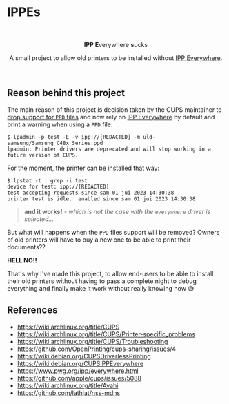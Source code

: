 # IPPEs

<div align="center">
  <p>&nbsp;</p>
  <p><strong>IPP E</strong>verywhere <strong>s</strong>ucks</p>
  <p>A small project to allow old printers to be installed without <a href="https://www.pwg.org/ipp/everywhere.html" target="_blank">IPP Everywhere</a>.</p>
  <p>&nbsp;</p>
</div>

## Reason behind this project

The main reason of this project is decision taken by the CUPS maintainer to [drop support for `PPD` files](https://github.com/OpenPrinting/cups-sharing/issues/4) and now rely on [IPP Everywhere](https://www.pwg.org/ipp/everywhere.html) by default and print a warning when using a `PPD` file:

```console
$ lpadmin -p test -E -v ipp://[REDACTED] -m uld-samsung/Samsung_C48x_Series.ppd
lpadmin: Printer drivers are deprecated and will stop working in a future version of CUPS.
```

For the moment, the printer can be installed that way:

```console
$ lpstat -t | grep -i test
device for test: ipp://[REDACTED]
test accepting requests since sam 01 jui 2023 14:30:38
printer test is idle.  enabled since sam 01 jui 2023 14:30:38
```

> __and it works!__ - _which is not the case with the `everywhere` driver is selected..._

But what will happens when the `PPD` files support will be removed? Owners of old printers will have to buy a new one to be able to print their documents??

__HELL NO!!__

That's why I've made this project, to allow end-users to be able to install their old printers without having to pass a complete night to debug everything and finally make it work without really knowing how 😅

## References

* https://wiki.archlinux.org/title/CUPS
* https://wiki.archlinux.org/title/CUPS/Printer-specific_problems
* https://wiki.archlinux.org/title/CUPS/Troubleshooting
* https://github.com/OpenPrinting/cups-sharing/issues/4
* https://wiki.debian.org/CUPSDriverlessPrinting
* https://wiki.debian.org/CUPSIPPEverywhere
* https://www.pwg.org/ipp/everywhere.html
* https://github.com/apple/cups/issues/5088
* https://wiki.archlinux.org/title/Avahi
* https://github.com/lathiat/nss-mdns